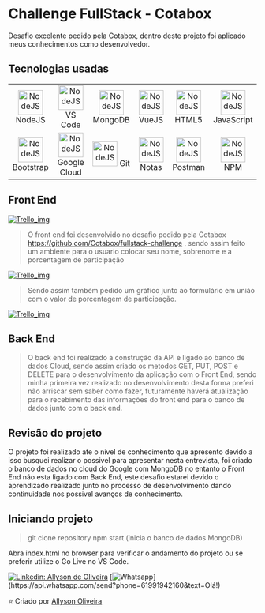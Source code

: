 # Challenge FullStack - Cotabox

Desafio excelente pedido pela Cotabox, dentro deste projeto foi aplicado meus conhecimentos como desenvolvedor.

## Tecnologias usadas

<table>
<tr>
	<td width="20%" align="center">
		<img src="https://img.icons8.com/color/48/000000/nodejs.png" heigth="40" width="50" alt="NodeJS"/>
		<span>NodeJS</span>
	</td>
	<td width="20%" align="center">
	 	<img src="https://img.icons8.com/fluent/48/000000/visual-studio-code-2019.png" heigth="40" width="50" alt="NodeJS"/>
		<span>VS Code</span>
	</td><td width="20%" align="center">
		<img src="https://img.icons8.com/color/48/000000/mongodb.png"/ heigth="40" width="50" alt="NodeJS"/>
		<span>MongoDB</span>
	</td>
	<td width="20%" align="center">
	 	<img src="https://img.icons8.com/windows/64/000000/vuejs.png" heigth="40" width="50" alt="NodeJS"/>
		<span>VueJS</span>
	</td><td width="20%" align="center">
		<img src="https://img.icons8.com/color/48/000000/html-5.png" heigth="40" width="50" alt="NodeJS"/>
		<span>HTML5</span>
	</td>
	<td width="20%" align="center">
	 	<img src="https://img.icons8.com/color/48/000000/javascript.png" heigth="40" width="50" alt="NodeJS"/>
		<span>JavaScript</span>
	</td>
</tr>
<!--Segunda parte-->
<tr>
	<td width="20%" align="center">
		<img src="https://img.icons8.com/color/48/000000/bootstrap.png" heigth="40" width="50" alt="NodeJS"/>
		<span>Bootstrap</span>
	</td>
	<td width="20%" align="center">
	 	<img src="https://img.icons8.com/color/48/000000/google-cloud-platform.png" heigth="40" width="50" alt="NodeJS"/>
		<span>Google Cloud</span>
	</td>
    <td width="20%" align="center">
		<img src="https://img.icons8.com/color/48/000000/git.png" heigth="40" width="50" alt="NodeJS"/>
		<span>Git</span>
	</td>
    <td width="20%" align="center">
	 	<img src="https://img.icons8.com/cotton/64/000000/block.png" heigth="40" width="50" alt="NodeJS"/>
		<span>Notas</span>
	</td>
    <td width="20%" align="center">
		<img src="https://img.icons8.com/clouds/100/000000/api.png" heigth="40" width="50" alt="NodeJS"/>
		<span>Postman</span>
	</td>
	<td width="20%" align="center">
	 	<img src="https://img.icons8.com/color/48/000000/npm.png" heigth="40" width="50" alt="NodeJS"/>
		<span>NPM</span>
	</td>
</tr>
</table>

## Front End 

[![Trello_img](https://trello-attachments.s3.amazonaws.com/5e6ab2c88109710b66a28743/5f162bd7617b2e053a4030dc/826a74473a12e461f36accbafb3500ae/fullstack_1.jpeg "Trello_img")](http://https://trello-attachments.s3.amazonaws.com/5e6ab2c88109710b66a28743/5f162bd7617b2e053a4030dc/826a74473a12e461f36accbafb3500ae/fullstack_1.jpeg "Trello_img")

> O front end foi desenvolvido no desafio pedido pela Cotabox  https://github.com/Cotabox/fullstack-challenge , sendo assim feito um ambiente para o usuario colocar seu nome, sobrenome e a porcentagem de participação 

[![Trello_img](https://trello-attachments.s3.amazonaws.com/5e6ab2c88109710b66a28743/5f162bd7617b2e053a4030dc/3b942fa6fec1fcef885322ac470de1e9/fullstack_2.jpeg "Trello_img")](http://https://trello-attachments.s3.amazonaws.com/5e6ab2c88109710b66a28743/5f162bd7617b2e053a4030dc/3b942fa6fec1fcef885322ac470de1e9/fullstack_2.jpeg "Trello_img")

> Sendo assim também pedido um gráfico junto ao formulário em união com o valor de porcentagem de participação.

[![Trello_img](https://trello-attachments.s3.amazonaws.com/5e6ab2c88109710b66a28743/5f162bd7617b2e053a4030dc/d83c416883977b1500e24f9956b70959/fullstack_3.jpeg "Trello_img")](http://https://trello-attachments.s3.amazonaws.com/5e6ab2c88109710b66a28743/5f162bd7617b2e053a4030dc/d83c416883977b1500e24f9956b70959/fullstack_3.jpeg "Trello_img")

## Back End

> O back end foi realizado a construção da API e ligado ao banco de dados Cloud, sendo assim criado os metodos GET, PUT, POST e DELETE para o desenvolvimento da aplicação com o Front End, sendo minha primeira vez realizado no desenvolvimento desta forma preferi não arriscar sem saber como fazer, futuramente haverá atualização para o recebimento das informações do front end para o banco de dados junto com o back end.

## Revisão do projeto

O projeto foi realizado ate o nivel de conhecimento que apresento devido a isso busquei realizar o possivel para apresentar nesta entrevista, foi criado o banco de dados no cloud do Google com MongoDB no entanto o Front End não esta ligado com Back End, este desafio estarei devido o aprendizado realizado junto no processo de desenvolvimento dando continuidade nos possivel avanços de conhecimento.

## Iniciando projeto

> git clone repository
> npm start  (inicia o banco de dados MongoDB)

Abra index.html no browser para verificar o andamento do projeto  ou se preferir utilize o Go Live no VS Code.

[![Linkedin: Allyson de Oliveira](https://img.shields.io/badge/-allysonoliveira-blue?style=flatsquare&logo=Linkedin&logoColor=white&link=https://www.linkedin.com/in/allyson-de-oliveira-6b3596164/)](https://www.linkedin.com/in/allyson-de-oliveira/)
[![Whatsapp](https://img.shields.io/badge/-Whatsapp-4CA143?style=flat-square&labelColor=4CA143&logo=whatsapp&logoColor=white&link=https://api.whatsapp.com/send?phone=61991942160&text=Olá!)](https://api.whatsapp.com/send?phone=61991942160&text=Olá!)

⭐️ Criado por [Allyson Oliveira](https://github.com/Allysonubius)